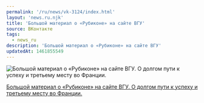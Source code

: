 ```yaml
---
permalink: '/ru/news/vk-3124/index.html'
layout: 'news.ru.njk'
title: 'Большой материал о «Рубиконе» на сайте ВГУ'
source: ВКонтакте
tags:
  - news_ru
description: 'Большой материал о «Рубиконе» на сайте ВГУ'
updatedAt: 1461855549
---
```

![Большой материал о «Рубиконе» на сайте ВГУ. О долгом пути к успеху и третьему месту во Франции.](https://sun9-20.userapi.com/c604418/v604418484/72d7/RMl9htJU0s8.jpg)

[Большой материал о «Рубиконе» на сайте ВГУ. О долгом пути к успеху и третьему месту во Франции.](http://www.vsu.ru/news/feed/2016/04/6978)
